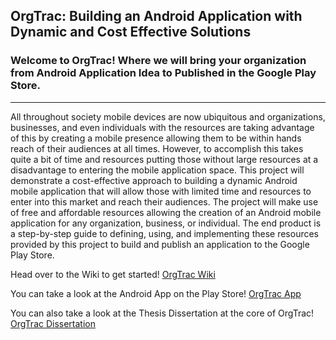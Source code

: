 ## OrgTrac: Building an Android Application with Dynamic and Cost Effective Solutions

### Welcome to OrgTrac! Where we will bring your organization from Android Application Idea to Published in the Google Play Store.
***

All throughout society mobile devices are now ubiquitous and organizations, businesses, and even individuals with the resources are taking advantage of this by creating a mobile presence allowing them to be within hands reach of their audiences at all times. However, to accomplish this takes quite a bit of time and resources putting those without large resources at a disadvantage to entering the mobile application space. This project will demonstrate a cost-effective approach to building a dynamic Android mobile application that will allow those with limited time and resources to enter into this market and reach their audiences. The project will make use of free and affordable resources allowing the creation of an Android mobile application for any organization, business, or individual. The end product is a step-by-step guide to defining, using, and implementing these resources provided by this project to build and publish an application to the Google Play Store.

Head over to the Wiki to get started!
[OrgTrac Wiki](https://github.com/rojoiii/a-app-orgtrac/wiki)

You can take a look at the Android App on the Play Store!
[OrgTrac App](https://play.google.com/store/apps/details?id=my.csun.orgtrac)

You can also take a look at the Thesis Dissertation at the core of OrgTrac!
[OrgTrac Dissertation](https://github.com/rojoiii/a-app-orgtrac/blob/develop/Dissertation.pdf)
